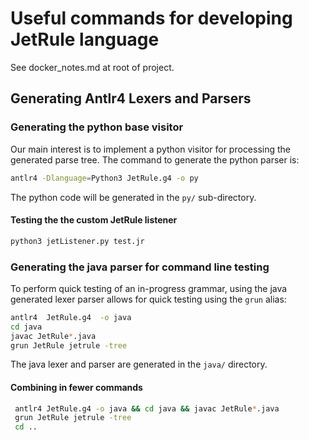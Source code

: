 # Useful commands for developing JetRule language

See docker_notes.md at root of project.

## Generating Antlr4 Lexers and Parsers

### Generating the python base visitor

Our main interest is to implement a python visitor for processing
the generated parse tree. The command to generate the python
parser is:

```bash
antlr4 -Dlanguage=Python3 JetRule.g4 -o py
```

The python code will be generated in the `py/` sub-directory.

#### Testing the the custom JetRule listener

```bash
python3 jetListener.py test.jr
```

### Generating the java parser for command line testing

To perform quick testing of an in-progress grammar, using the
java generated lexer parser allows for quick testing using the
`grun` alias:

```bash
antlr4  JetRule.g4  -o java
cd java
javac JetRule*.java
grun JetRule jetrule -tree
```

The java lexer and parser are generated in the `java/` directory.

#### Combining in fewer commands

```bash
 antlr4 JetRule.g4 -o java && cd java && javac JetRule*.java 
 grun JetRule jetrule -tree 
 cd ..
 ```
